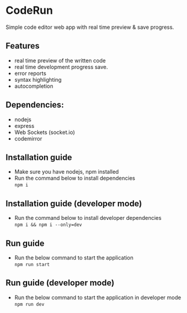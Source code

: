 # CodeRun
Simple code editor web app with real time preview & save progress.
## Features
* real time preview of the written code
* real time development progress save.
* error reports
* syntax highlighting
* autocompletion 
## Dependencies:
* nodejs
* express
* Web Sockets (socket.io)
* codemirror
## Installation guide
* Make sure you have nodejs, npm installed
* Run the command below to install dependencies  
`npm i`
## Installation guide (developer mode)
* Run the command below to install developer dependencies  
`npm i && npm i --only=dev`
## Run guide
* Run the below command to start the application  
`npm run start`
## Run guide (developer mode)
* Run the below command to start the application in developer mode  
`npm run dev`
